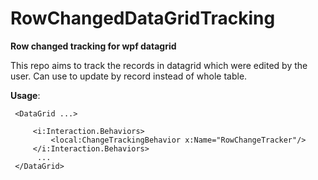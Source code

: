 # RowChangedDataGridTracking
<b>Row changed tracking for wpf datagrid</b>

This repo aims to track the records in datagrid which were edited by the user.
Can use to update by record instead of whole table.

**Usage**:
```
 <DataGrid ...>

     <i:Interaction.Behaviors>
         <local:ChangeTrackingBehavior x:Name="RowChangeTracker"/>
     </i:Interaction.Behaviors>
      ...
 </DataGrid>
```
